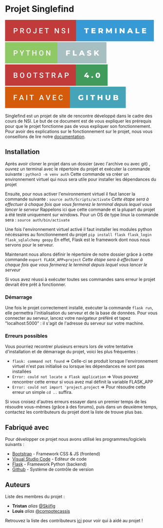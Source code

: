 # Projet Singlefind

![forthebadge](project/badges/projet-nsi-terminale.svg)     ![forthebadge](project/badges/python-flask.svg)     ![forthebadge](project/badges/bootstrap-4.0.svg)      ![forthebadge](project/badges/fait-avec-github.svg)

Singlefind est un projet de site de rencontre développé dans le cadre des cours de NSI.
Le but de ce document est de vous expliquer les prérequis pour que le projet fonctionne pas de vous expliquer son fonctionnement.
Pour avoir des explications sur le fonctionnement sur le projet, nous vous conseillons de lire notre [documentation](https://www.canva.com/design/DAFVMh7-8q8/aPnWPXd2rqjSdGNrK0UxWg/edit?layoutQuery=presentation+de+projet).

## Installation

Après avoir cloner le projet dans un dossier (avec l'archive ou avec git) , ouvrez un terminal avec le répertoire du projet et exécuter la commande suivante :
``python3 -m venv auth``
Cette commande va créer un environnement virtuel qui nous sera utile pour installer les dépendances du projet

Ensuite, pour nous activer l'environnement virtuel il faut lancer la commande suivante :
``source auth/Scripts/activate``
_Cette étape sera à effectuer à chaque fois que vous fermerez le terminal depuis lequel vous lancer le serveur_
Rappelons ici que cette commande et la plupart du projet a été testé uniquement sur windows. Pour un OS de type linux la commande sera :
``source auth/bin/activate``

Une fois l'environnement virtuel activé il faut installer les modules python nécéssaires au fonctionnement du projet
``pip install flask flask_login flask_sqlalchemy geopy``
En effet, Flask est le framework dont nous nous servons pour le serveur.

Maintenant nous allons définir le répertoire de notre dossier grâce à cette commande
``export FLASK_APP=project``
_Cette étape sera à effectuer à chaque fois que vous fermerez le terminal depuis lequel vous lancer le serveur_

Si vous avez réussi à exécuter toutes ses commandes sans erreur le projet devrait être prêt à fonctionner.

### Démarrage

Une fois le projet correctement installé, exécuter la commande ``flask run``, elle permettra l'initialisation du serveur et de la base de données.
Pour vous connecter au serveur, lancez votre navigateur préféré et tapez "localhost:5000" : il s'agit de l'adresse du serveur sur votre machine.  

### Erreurs possibles

Vous pourriez recontrer plusieurs erreurs lors de votre tentative d'installation et de démarrage du projet, voici les plus fréquentes :

- ``flask: command not found`` => Celle-ci se produit lorsque l'environnement virtuel n'est pas initialisé ou lorsque les dépendances ne sont pas installées
- ``Error: could not locate a Flask application`` => Vous pouvez rencontrer cette erreur si vous avez mal définit la variable FLASK_APP
- ``Error: could not import 'project.project`` => Pour résoudre cette erreur un simple ``cd ..`` suffira.

Si vous croisez d'autres erreurs essayer dans un premier temps de les résoudre vous-mêmes (grâce à des forums), puis dans un deuxième temps, contactez les contributeurs du projet dont la liste de trouve plus bas.

## Fabriqué avec

Pour développer ce projet nous avons utilisé les programmes/logiciels suivants :

* [Bootstrap](https://getbootstrap.com/docs/4.0/getting-started/introduction/) - Framework CSS & JS (frontend)
* [Visual Studio Code](https://code.visualstudio.com) - Editeur de code
* [Flask](https://flask.palletsprojects.com/en/2.2.x/) - Framework Python (backend)
* [Github](https://github.com) - Système de contrôle de version

## Auteurs
Liste des membres du projet :
* **Tristan** _alias_ [@Skiifig](https://github.com/Skiifig)
* **Louis** _alias_ [@compotecassis](https://github.com/compotescassis)

Retrouvez la liste des contributeurs [ici](https://github.com/skiifig/project-sf/contributors) pour voir qui à aidé au projet !
